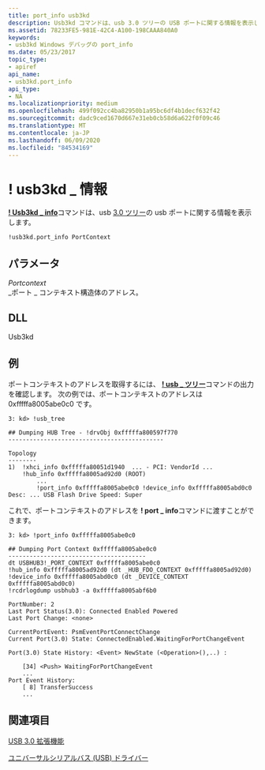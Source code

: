 ```yaml
---
title: port_info usb3kd
description: Usb3kd コマンドは、usb 3.0 ツリーの USB ポートに関する情報を表示し port_info ます。
ms.assetid: 78233FE5-981E-42C4-A100-198CAAA840A0
keywords:
- usb3kd Windows デバッグの port_info
ms.date: 05/23/2017
topic_type:
- apiref
api_name:
- usb3kd.port_info
api_type:
- NA
ms.localizationpriority: medium
ms.openlocfilehash: 499f092cc4ba82950b1a95bc6df4b1decf632f42
ms.sourcegitcommit: dadc9ced1670d667e31eb0cb58d6a622f0f09c46
ms.translationtype: MT
ms.contentlocale: ja-JP
ms.lasthandoff: 06/09/2020
ms.locfileid: "84534169"
---
```

# <a name="usb3kdport_info"></a>! usb3kd \_ 情報


[**! Usb3kd \_ info**](-usb3kd-device-info.md)コマンドは、usb [3.0 ツリー](usb-3-extensions.md#usb-3-tree)の usb ポートに関する情報を表示します。

```dbgcmd
!usb3kd.port_info PortContext
```

## <a name="span-idddk__devobj_dbgspanspan-idddk__devobj_dbgspanparameters"></a><span id="ddk__devobj_dbg"></span><span id="DDK__DEVOBJ_DBG"></span>パラメータ


<span id="_______PortContext______"></span><span id="_______portcontext______"></span><span id="_______PORTCONTEXT______"></span>*Portcontext*   
\_ポート \_ コンテキスト構造体のアドレス。

## <a name="span-iddllspanspan-iddllspandll"></a><span id="DLL"></span><span id="dll"></span>DLL


Usb3kd

<a name="examples"></a>例
--------

ポートコンテキストのアドレスを取得するには、 [**! usb \_ ツリー**](-usb3kd-usb-tree.md)コマンドの出力を確認します。 次の例では、ポートコンテキストのアドレスは0xfffffa8005abe0c0 です。

```dbgcmd
3: kd> !usb_tree

## Dumping HUB Tree - !drvObj 0xfffffa800597f770
--------------------------------------------

Topology
--------
1)  !xhci_info 0xfffffa80051d1940  ... - PCI: VendorId ...
    !hub_info 0xfffffa8005ad92d0 (ROOT)
        ...
        !port_info 0xfffffa8005abe0c0 !device_info 0xfffffa8005abd0c0 Desc: ... USB Flash Drive Speed: Super
```

これで、ポートコンテキストのアドレスを **! port \_ info**コマンドに渡すことができます。

```dbgcmd
3: kd> !port_info 0xfffffa8005abe0c0

## Dumping Port Context 0xfffffa8005abe0c0
---------------------------------------
dt USBHUB3!_PORT_CONTEXT 0xfffffa8005abe0c0
!hub_info 0xfffffa8005ad92d0 (dt _HUB_FDO_CONTEXT 0xfffffa8005ad92d0)
!device_info 0xfffffa8005abd0c0 (dt _DEVICE_CONTEXT 0xfffffa8005abd0c0)
!rcdrlogdump usbhub3 -a 0xfffffa8005abf6b0

PortNumber: 2
Last Port Status(3.0): Connected Enabled Powered
Last Port Change: <none>

CurrentPortEvent: PsmEventPortConnectChange
Current Port(3.0) State: ConnectedEnabled.WaitingForPortChangeEvent

Port(3.0) State History: <Event> NewState (<Operation>(),..) :

    [34] <Push> WaitingForPortChangeEvent 
    ...
Port Event History:
    [ 8] TransferSuccess
    ...  
```

## <a name="span-idsee_alsospansee-also"></a><span id="see_also"></span>関連項目


[USB 3.0 拡張機能](usb-3-extensions.md)

[ユニバーサルシリアルバス (USB) ドライバー](https://docs.microsoft.com/windows-hardware/drivers/usbcon/)

 

 






